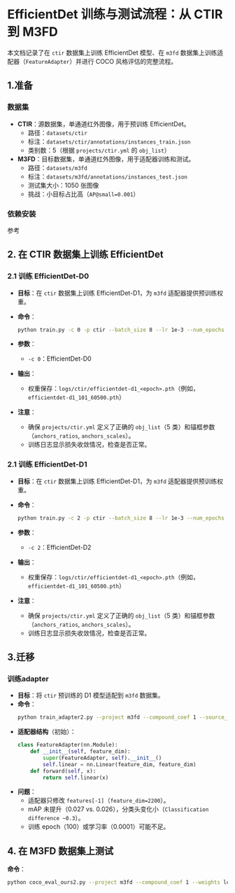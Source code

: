 # EfficientDet 训练与测试流程：从 CTIR 到 M3FD
本文档记录了在 `ctir` 数据集上训练 EfficientDet 模型、在 `m3fd` 数据集上训练适配器（`FeatureAdapter`）并进行 COCO 风格评估的完整流程。
## 1.准备
###  数据集
- **CTIR**：源数据集，单通道红外图像，用于预训练 EfficientDet。
  - 路径：`datasets/ctir`
  - 标注：`datasets/ctir/annotations/instances_train.json`
  - 类别数：5（根据 `projects/ctir.yml` 的 `obj_list`）
- **M3FD**：目标数据集，单通道红外图像，用于适配器训练和测试。
  - 路径：`datasets/m3fd`
  - 标注：`datasets/m3fd/annotations/instances_test.json`
  - 测试集大小：1050 张图像
  - 挑战：小目标占比高（`AP@small=0.001`）


### 依赖安装
参考

## 2. 在 CTIR 数据集上训练 EfficientDet

### 2.1 训练 EfficientDet-D0
- **目标**：在 `ctir` 数据集上训练 EfficientDet-D1，为 `m3fd` 适配器提供预训练权重。
- **命令**：
  ```bash
  python train.py -c 0 -p ctir --batch_size 8 --lr 1e-3 --num_epochs 500
  ```
- **参数**：
  - `-c 0`：EfficientDet-D0

- **输出**：
  - 权重保存：`logs/ctir/efficientdet-d1_<epoch>.pth`（例如，`efficientdet-d1_101_60500.pth`）
- **注意**：
  - 确保 `projects/ctir.yml` 定义了正确的 `obj_list`（5 类）和锚框参数（`anchors_ratios`, `anchors_scales`）。
  - 训练日志显示损失收敛情况，检查是否正常。

### 2.1 训练 EfficientDet-D1
- **目标**：在 `ctir` 数据集上训练 EfficientDet-D1，为 `m3fd` 适配器提供预训练权重。
- **命令**：
  ```bash
  python train.py -c 2 -p ctir --batch_size 8 --lr 1e-3 --num_epochs 500 
  ```
- **参数**：
  - `-c 2`：EfficientDet-D2

- **输出**：
  - 权重保存：`logs/ctir/efficientdet-d1_<epoch>.pth`（例如，`efficientdet-d1_101_60500.pth`）
- **注意**：
  - 确保 `projects/ctir.yml` 定义了正确的 `obj_list`（5 类）和锚框参数（`anchors_ratios`, `anchors_scales`）。
  - 训练日志显示损失收敛情况，检查是否正常。

## 3.迁移

### 训练adapter
- **目标**：将 `ctir` 预训练的 D1 模型适配到 `m3fd` 数据集。
- **命令**：
  ```bash
  python train_adapter2.py --project m3fd --compound_coef 1 --source_data_path /workspace/Yet-Another-EfficientDet-Pytorch-master/datasets/ctir --target_data_path /workspace/Yet-Another-EfficientDet-Pytorch-master/datasets/m3fd --load_weights logs/ctir/efficientdet-d1_99_59600.pth --adapter_epochs 100 --adapter_lr 0.001
  ```
- **适配器结构**（初始）：
  ```python
  class FeatureAdapter(nn.Module):
      def __init__(self, feature_dim):
          super(FeatureAdapter, self).__init__()
          self.linear = nn.Linear(feature_dim, feature_dim)
      def forward(self, x):
          return self.linear(x)
  ```
- **问题**：
  - 适配器只修改 `features[-1]`（`feature_dim=2200`）。
  - mAP 未提升（0.027 vs. 0.026），分类头变化小（`Classification difference ~0.3`）。
  - 训练 epoch（100）或学习率（0.0001）可能不足。

## 4. 在 M3FD 数据集上测试
 **命令**：
  ```bash
  python coco_eval_ours2.py --project m3fd --compound_coef 1 --weights logs/ctir/efficientdet-d1_101_60500.pth --adapter_weights logs/m3fd/adapter_d1_100.pth
  ```